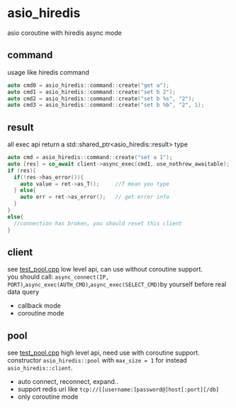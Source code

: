 # asio_hiredis
asio coroutine with hiredis async mode

## command
usage like hiredis command
```c++
auto cmd0 = asio_hiredis::command::create("get a");
auto cmd1 = asio_hiredis::command::create("set b 2");
auto cmd2 = asio_hiredis::command::create("set b %s", "2");
auto cmd3 = asio_hiredis::command::create("set b %b", "2", 1);
```
## result
all exec api return a std::shared_ptr<asio_hiredis::result> type
```c++
auto cmd = asio_hiredis::command::create("set a 1");
auto [res] = co_await client->async_exec(cmd1, use_nothrow_awaitable);
if (res){
  if(!res->has_error()){
    auto value = ret->as_T();     //T mean you type
  } else{
    auto err = ret->as_error();   // get error info
  }
}
else{
  //connection has broken, you should reset this client
}
```


## client
see [test_pool.cpp](./tests/test_pool.cpp)
low level api, can use without coroutine support.\
you should call: ```async_connect(IP, PORT)```,```async_exec(AUTH_CMD)```,```async_exec(SELECT_CMD)```by yourself before real data query
- callback mode
- coroutine mode

## pool
see [test_pool.cpp](./tests/test_pool.cpp)
high level api, need use with coroutine support. constructor ```asio_hiredis::pool``` with ```max_size = 1``` for instead ```asio_hiredis::client```.
- auto connect, reconnect, expand..
- support redis uri like ```tcp://[[username:]password@]host[:port][/db]```
- only coroutine mode
